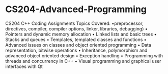 # CS204-Advanced-Programming
CS204 C++ Coding Assignments
Topics Covered: 
•preprocessor, directives, compiler, compiler options, linker, libraries, debugging)
• Pointers and dynamic memory allocation
• Linked lists and basic trees
• Stacks and queues
• Templates, templated classes and functions
• Advanced issues on classes and object oriented programming
• Data representation, bitwise operations
• Inheritance, polymorphism and advanced object oriented design
• Exception handling
• Programming with threads and concurrency in C++
• Visual programming and graphical user interfaces with Qt
